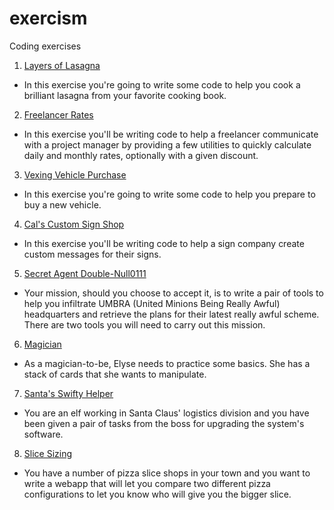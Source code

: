 # exercism
Coding exercises

1. [Layers of Lasagna](https://github.com/dmitrysokoltsov/exercism/tree/master/Layers_of_Lasagna.playground)
- In this exercise you're going to write some code to help you cook a brilliant lasagna from your favorite cooking book.

2. [Freelancer Rates](https://github.com/dmitrysokoltsov/exercism/tree/master/Freelancer_Rates.playground)
- In this exercise you'll be writing code to help a freelancer communicate with a project manager by providing a few utilities to quickly calculate daily and monthly rates, optionally with a given discount.

3. [Vexing Vehicle Purchase](https://github.com/dmitrysokoltsov/exercism/tree/master/Vexing_Vehicle_Purchase.playground) 
- In this exercise you're going to write some code to help you prepare to buy a new vehicle.

4. [Cal's Custom Sign Shop](https://github.com/dmitrysokoltsov/exercism/tree/master/Cals_Custom_Sign_Shop.playground)
- In this exercise you'll be writing code to help a sign company create custom messages for their signs.

5. [Secret Agent Double-Null0111](https://github.com/dmitrysokoltsov/exercism/tree/master/SecretAgent.playground)
- Your mission, should you choose to accept it, is to write a pair of tools to help you infiltrate UMBRA (United Minions Being Really Awful) headquarters and retrieve the plans for their latest really awful scheme. There are two tools you will need to carry out this mission.

6. [Magician](https://github.com/dmitrysokoltsov/exercism/tree/master/Magician_in_Training.playground)
- As a magician-to-be, Elyse needs to practice some basics. She has a stack of cards that she wants to manipulate.

7. [Santa's Swifty Helper](https://github.com/dmitrysokoltsov/exercism/tree/master/Santa_Swifty_Helper.playground)
- You are an elf working in Santa Claus' logistics division and you have been given a pair of tasks from the boss for upgrading the system's software.

8. [Slice Sizing](https://github.com/dmitrysokoltsov/exercism/tree/master/Slice_Sizing.playground)
- You have a number of pizza slice shops in your town and you want to write a webapp that will let you compare two different pizza configurations to let you know who will give you the bigger slice.
